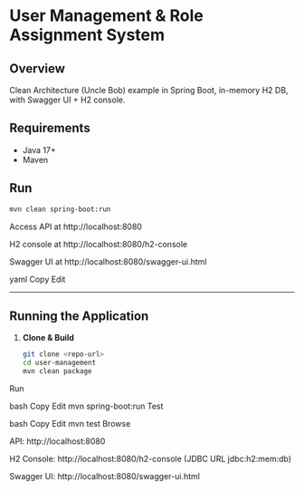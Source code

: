 # User Management & Role Assignment System

## Overview
Clean Architecture (Uncle Bob) example in Spring Boot, in-memory H2 DB, with Swagger UI + H2 console.

## Requirements
- Java 17+
- Maven

## Run
```bash
mvn clean spring-boot:run
```

Access API at http://localhost:8080

H2 console at http://localhost:8080/h2-console

Swagger UI at http://localhost:8080/swagger-ui.html

yaml
Copy
Edit

---

## Running the Application

1. **Clone & Build**  
   ```bash
   git clone <repo-url>
   cd user-management
   mvn clean package
Run

bash
Copy
Edit
mvn spring-boot:run
Test

bash
Copy
Edit
mvn test
Browse

API: http://localhost:8080

H2 Console: http://localhost:8080/h2-console (JDBC URL jdbc:h2:mem:db)

Swagger UI: http://localhost:8080/swagger-ui.html